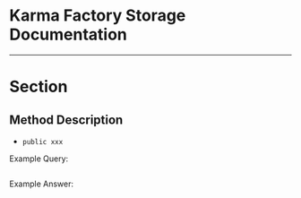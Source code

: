 # Karma Factory Storage Documentation

---

# Section

## Method Description
- `public xxx`

Example Query: 
```json
```

Example Answer: 
```json
```
